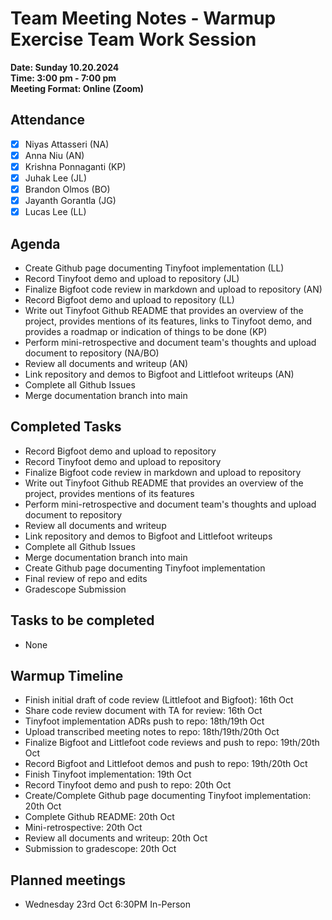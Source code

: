 # Team Meeting Notes - Warmup Exercise Team Work Session

**Date: Sunday 10.20.2024**\
**Time: 3:00 pm - 7:00 pm**\
**Meeting Format: Online (Zoom)**

## Attendance

- [x] Niyas Attasseri (NA)
- [x] Anna Niu (AN)
- [x] Krishna Ponnaganti (KP)
- [x] Juhak Lee (JL)
- [x] Brandon Olmos (BO)
- [x] Jayanth Gorantla (JG)
- [x] Lucas Lee (LL)

## Agenda

- Create Github page documenting Tinyfoot implementation (LL)
- Record Tinyfoot demo and upload to repository (JL)
- Finalize Bigfoot code review in markdown and upload to repository (AN)
- Record Bigfoot demo and upload to repository (LL)
- Write out Tinyfoot Github README that provides an overview of the project, provides mentions of its features, links to Tinyfoot demo, and provides a roadmap or indication of things to be done (KP)
- Perform mini-retrospective and document team's thoughts and upload document to repository (NA/BO)
- Review all documents and writeup (AN)
- Link repository and demos to Bigfoot and Littlefoot writeups (AN)
- Complete all Github Issues
- Merge documentation branch into main

## Completed Tasks

- Record Bigfoot demo and upload to repository
- Record Tinyfoot demo and upload to repository
- Finalize Bigfoot code review in markdown and upload to repository
- Write out Tinyfoot Github README that provides an overview of the project, provides mentions of its features
- Perform mini-retrospective and document team's thoughts and upload document to repository
- Review all documents and writeup
- Link repository and demos to Bigfoot and Littlefoot writeups
- Complete all Github Issues
- Merge documentation branch into main
- Create Github page documenting Tinyfoot implementation
- Final review of repo and edits
- Gradescope Submission


## Tasks to be completed

- None

## Warmup Timeline

- Finish initial draft of code review (Littlefoot and Bigfoot): 16th Oct
- Share code review document with TA for review: 16th Oct
- Tinyfoot implementation ADRs push to repo: 18th/19th Oct
- Upload transcribed meeting notes to repo: 18th/19th/20th Oct
- Finalize Bigfoot and Littlefoot code reviews and push to repo: 19th/20th Oct
- Record Bigfoot and Littlefoot demos and push to repo: 19th/20th Oct
- Finish Tinyfoot implementation: 19th Oct
- Record Tinyfoot demo and push to repo: 20th Oct
- Create/Complete Github page documenting Tinyfoot implementation: 20th Oct
- Complete Github README: 20th Oct
- Mini-retrospective: 20th Oct
- Review all documents and writeup: 20th Oct
- Submission to gradescope: 20th Oct

## Planned meetings

- Wednesday 23rd Oct 6:30PM In-Person